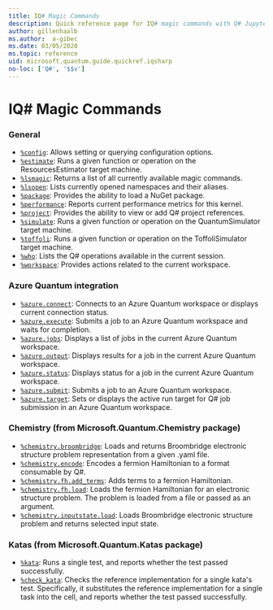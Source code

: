 ```yaml
---
title: IQ# Magic Commands
description: Quick reference page for IQ# magic commands with Q# Jupyter Notebooks
author: gillenhaalb
ms.author:  a-gibec
ms.date: 03/05/2020
ms.topic: reference
uid: microsoft.quantum.guide.quickref.iqsharp
no-loc: ['Q#', '$$v']
---
```


# IQ# Magic Commands

### General

- [`%config`](xref:microsoft.quantum.iqsharp.magic-ref.config): Allows setting or querying configuration options.
- [`%estimate`](xref:microsoft.quantum.iqsharp.magic-ref.estimate): Runs a given function or operation on the ResourcesEstimator target machine.
- [`%lsmagic`](xref:microsoft.quantum.iqsharp.magic-ref.lsmagic): Returns a list of all currently available magic commands.
- [`%lsopen`](xref:microsoft.quantum.iqsharp.magic-ref.lsopen): Lists currently opened namespaces and their aliases.
- [`%package`](xref:microsoft.quantum.iqsharp.magic-ref.package): Provides the ability to load a NuGet package.
- [`%performance`](xref:microsoft.quantum.iqsharp.magic-ref.performance): Reports current performance metrics for this kernel.
- [`%project`](xref:microsoft.quantum.iqsharp.magic-ref.project): Provides the ability to view or add Q# project references. 
- [`%simulate`](xref:microsoft.quantum.iqsharp.magic-ref.simulate): Runs a given function or operation on the QuantumSimulator target machine.
- [`%toffoli`](xref:microsoft.quantum.iqsharp.magic-ref.toffoli): Runs a given function or operation on the ToffoliSimulator target machine.
- [`%who`](xref:microsoft.quantum.iqsharp.magic-ref.who): Lists the Q# operations available in the current session.
- [`%workspace`](xref:microsoft.quantum.iqsharp.magic-ref.workspace): Provides actions related to the current workspace.

### Azure Quantum integration

- [`%azure.connect`](xref:microsoft.quantum.iqsharp.magic-ref.azure.connect): Connects to an Azure Quantum workspace or displays current connection status.
- [`%azure.execute`](xref:microsoft.quantum.iqsharp.magic-ref.azure.execute): Submits a job to an Azure Quantum workspace and waits for completion.
- [`%azure.jobs`](xref:microsoft.quantum.iqsharp.magic-ref.azure.jobs): Displays a list of jobs in the current Azure Quantum workspace.
- [`%azure.output`](xref:microsoft.quantum.iqsharp.magic-ref.azure.output): Displays results for a job in the current Azure Quantum workspace.
- [`%azure.status`](xref:microsoft.quantum.iqsharp.magic-ref.azure.status): Displays status for a job in the current Azure Quantum workspace.
- [`%azure.submit`](xref:microsoft.quantum.iqsharp.magic-ref.azure.submit): Submits a job to an Azure Quantum workspace.
- [`%azure.target`](xref:microsoft.quantum.iqsharp.magic-ref.azure.target): Sets or displays the active run target for Q# job submission in an Azure Quantum workspace.

### Chemistry (from Microsoft.Quantum.Chemistry package)

- [`%chemistry.broombridge`](xref:microsoft.quantum.iqsharp.magic-ref.chemistry.broombridge): Loads and returns Broombridge electronic structure problem representation from a given .yaml file.
- [`%chemistry.encode`](xref:microsoft.quantum.iqsharp.magic-ref.chemistry.encode): Encodes a fermion Hamiltonian to a format consumable by Q#.
- [`%chemistry.fh.add_terms`](xref:microsoft.quantum.iqsharp.magic-ref.chemistry.fh.add_terms): Adds terms to a fermion Hamiltonian.
- [`%chemistry.fh.load`](xref:microsoft.quantum.iqsharp.magic-ref.chemistry.fh.load): Loads the fermion Hamiltonian for an electronic structure problem. The problem is loaded from a file or passed as an argument.
- [`%chemistry.inputstate.load`](xref:microsoft.quantum.iqsharp.magic-ref.chemistry.inputstate.load): Loads Broombridge electronic structure problem and returns selected input state.

### Katas (from Microsoft.Quantum.Katas package)

- [`%kata`](xref:microsoft.quantum.iqsharp.magic-ref.kata): Runs a single test, and reports whether the test passed successfully.
- [`%check_kata`](xref:microsoft.quantum.iqsharp.magic-ref.check_kata): Checks the reference implementation for a single kata's test.
    Specifically, it substitutes the reference implementation for a single task into the cell, and reports whether the test passed successfully.
